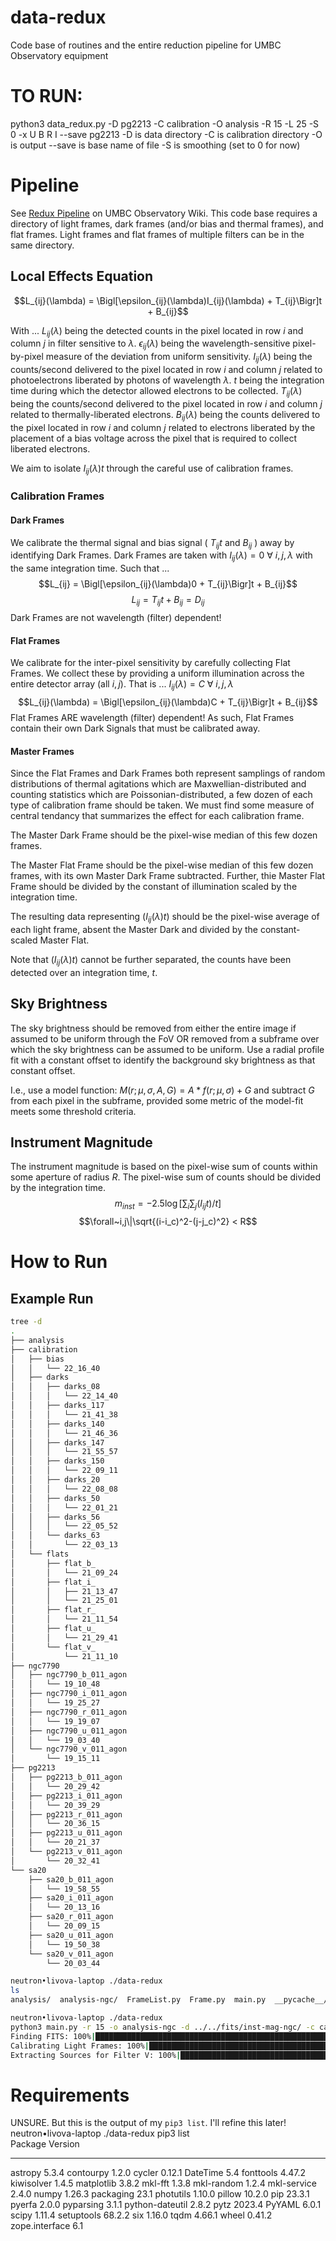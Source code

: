 # data-redux
Code base of routines and the entire reduction pipeline for UMBC Observatory equipment

# TO RUN:
python3 data_redux.py -D pg2213 -C calibration -O analysis -R 15 -L 25 -S 0 -x U B R I --save pg2213
-D is data directory
-C is calibration directory
-O is output
--save is base name of file
-S is smoothing (set to 0 for now)

# Pipeline
See [Redux Pipeline](https://obs-web.rs.umbc.edu/doku.php?id=wiki:astronomy:observational_astronomy:data_reduction_telescope) on UMBC Observatory Wiki.
This code base requires a directory of light frames, dark frames (and/or bias and thermal frames), and flat frames. Light frames and flat frames of multiple filters can be in the same directory.

## Local Effects Equation
$$L_{ij}(\lambda) = \Bigl[\epsilon_{ij}(\lambda)I_{ij}(\lambda) + T_{ij}\Bigr]t + B_{ij}$$

With ... 
$L_{ij}(\lambda)$ being the detected counts in the pixel located in row $i$ and column $j$ in filter sensitive to $\lambda$.
$\epsilon_{ij}(\lambda)$ being the wavelength-sensitive pixel-by-pixel measure of the deviation from uniform sensitivity.
$I_{ij}(\lambda)$ being the counts/second delivered to the pixel located in row $i$ and column $j$ related to photoelectrons liberated by photons of wavelength $\lambda$.
$t$ being the integration time during which the detector allowed electrons to be collected.
$T_{ij}(\lambda)$ being the counts/second delivered to the pixel located in row $i$ and column $j$ related to thermally-liberated electrons.
$B_{ij}(\lambda)$ being the counts delivered to the pixel located in row $i$ and column $j$ related to electrons liberated by the placement of a bias voltage across the pixel that is required to collect liberated electrons.

We aim to isolate $I_{ij}(\lambda)t$ through the careful use of calibration frames.

### Calibration Frames
#### Dark Frames
We calibrate the thermal signal and bias signal ( $T_{ij}t$ and $B_{ij}$ ) away by identifying Dark Frames.
Dark Frames are taken with $I_{ij}(\lambda)=0~\forall~i,j,\lambda$ with the same integration time. Such that ...
$$L_{ij} = \Bigl[\epsilon_{ij}(\lambda)0 + T_{ij}\Bigr]t + B_{ij}$$
$$L_{ij} = T_{ij}t + B_{ij} = D_{ij}$$
Dark Frames are not wavelength (filter) dependent!

#### Flat Frames
We calibrate for the inter-pixel sensitivity by carefully collecting Flat Frames.
We collect these by providing a uniform illumination across the entire detector array (all $i,j$).
That is ... $I_{ij}(\lambda)=C~\forall~i,j,\lambda$
$$L_{ij}(\lambda) = \Bigl[\epsilon_{ij}(\lambda)C + T_{ij}\Bigr]t + B_{ij}$$
Flat Frames ARE wavelength (filter) dependent!
As such, Flat Frames contain their own Dark Signals that must be calibrated away.

#### Master Frames
Since the Flat Frames and Dark Frames both represent samplings of random distributions of thermal agitations which are Maxwellian-distributed and counting statistics which are Poissonian-distributed, 
a few dozen of each type of calibration frame should be taken. We must find some measure of central tendancy that summarizes the effect for each calibration frame.

The Master Dark Frame should be the pixel-wise median of this few dozen frames.

The Master Flat Frame should be the pixel-wise median of this few dozen frames, with its own Master Dark Frame subtracted. Further, thie Master Flat Frame should be divided by the constant of illumination scaled by the integration time.

The resulting data representing $(I_{ij}(\lambda)t)$ should be the pixel-wise average of each light frame, absent the Master Dark and divided by the constant-scaled Master Flat.

Note that $(I_{ij}(\lambda)t)$ cannot be further separated, the counts have been detected over an integration time, $t$.

## Sky Brightness
The sky brightness should be removed from either the entire image if assumed to be uniform through the FoV OR removed from a subframe over which the sky brightness can be assumed to be uniform.
Use a radial profile fit with a constant offset to identify the background sky brightness as that constant offset.

I.e., use a model function: $M(r;\mu,\sigma,A,G) = A*f(r;\mu,\sigma) + G$ and subtract $G$ from each pixel in the subframe, provided some metric of the model-fit meets some threshold criteria.

## Instrument Magnitude
The instrument magnitude is based on the pixel-wise sum of counts within some aperture of radius $R$. The pixel-wise sum of counts should be divided by the integration time.
$$m_{inst} = -2.5\log{\Biggl[\sum_i\sum_j (I_{ij}t)/t\Biggr]}$$
$$\forall~i,j\|\sqrt{(i-i_c)^2-(j-j_c)^2} < R$$

# How to Run


## Example Run
```bash
tree -d
.
├── analysis
├── calibration
│   ├── bias
│   │   └── 22_16_40
│   ├── darks
│   │   ├── darks_08
│   │   │   └── 22_14_40
│   │   ├── darks_117
│   │   │   └── 21_41_38
│   │   ├── darks_140
│   │   │   └── 21_46_36
│   │   ├── darks_147
│   │   │   └── 21_55_57
│   │   ├── darks_150
│   │   │   └── 22_09_11
│   │   ├── darks_20
│   │   │   └── 22_08_08
│   │   ├── darks_50
│   │   │   └── 22_01_21
│   │   ├── darks_56
│   │   │   └── 22_05_52
│   │   └── darks_63
│   │       └── 22_03_13
│   └── flats
│       ├── flat_b_
│       │   └── 21_09_24
│       ├── flat_i_
│       │   ├── 21_13_47
│       │   └── 21_25_01
│       ├── flat_r_
│       │   └── 21_11_54
│       ├── flat_u_
│       │   └── 21_29_41
│       └── flat_v_
│           └── 21_11_10
├── ngc7790
│   ├── ngc7790_b_011_agon
│   │   └── 19_10_48
│   ├── ngc7790_i_011_agon
│   │   └── 19_25_27
│   ├── ngc7790_r_011_agon
│   │   └── 19_19_07
│   ├── ngc7790_u_011_agon
│   │   └── 19_03_40
│   └── ngc7790_v_011_agon
│       └── 19_15_11
├── pg2213
│   ├── pg2213_b_011_agon
│   │   └── 20_29_42
│   ├── pg2213_i_011_agon
│   │   └── 20_39_29
│   ├── pg2213_r_011_agon
│   │   └── 20_36_15
│   ├── pg2213_u_011_agon
│   │   └── 20_21_37
│   └── pg2213_v_011_agon
│       └── 20_32_41
└── sa20
    ├── sa20_b_011_agon
    │   └── 19_58_55
    ├── sa20_i_011_agon
    │   └── 20_13_16
    ├── sa20_r_011_agon
    │   └── 20_09_15
    ├── sa20_u_011_agon
    │   └── 19_50_38
    └── sa20_v_011_agon
        └── 20_03_44

neutron•livova-laptop ./data-redux
ls                                                                  
analysis/  analysis-ngc/  FrameList.py  Frame.py  main.py  __pycache__/  README.md  redux_functions.py

neutron•livova-laptop ./data-redux
python3 main.py -r 15 -o analysis-ngc -d ../../fits/inst-mag-ngc/ -c calibration -length 50 -S 0 --level DEBUG --force -x U B R I
Finding FITS: 100%|█████████████████████████████████████████████████████████████████████████| 411/411 [00:23<00:00, 17.83it/s]
Calibrating Light Frames: 100%|█████████████████████████████████████████████████████████████████| 1/1 [00:04<00:00,  4.15s/it]
Extracting Sources for Filter V: 100%|████████████████████████████████████████████████████████| 10/10 [00:02<00:00,  4.21it/s]
```


# Requirements
UNSURE. But this is the output of my `pip3 list`. I'll refine this later!
neutron•livova-laptop ./data-redux
pip3 list                                                                                                   
Package         Version
--------------- -------
astropy         5.3.4
contourpy       1.2.0
cycler          0.12.1
DateTime        5.4
fonttools       4.47.2
kiwisolver      1.4.5
matplotlib      3.8.2
mkl-fft         1.3.8
mkl-random      1.2.4
mkl-service     2.4.0
numpy           1.26.3
packaging       23.1
photutils       1.10.0
pillow          10.2.0
pip             23.3.1
pyerfa          2.0.0
pyparsing       3.1.1
python-dateutil 2.8.2
pytz            2023.4
PyYAML          6.0.1
scipy           1.11.4
setuptools      68.2.2
six             1.16.0
tqdm            4.66.1
wheel           0.41.2
zope.interface  6.1
